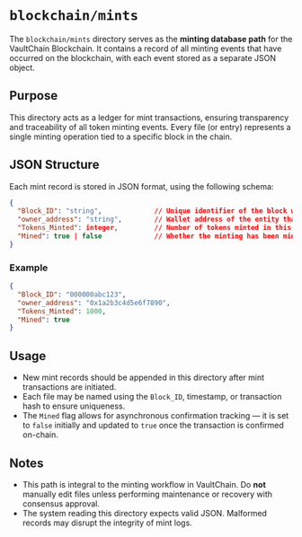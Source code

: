 # `blockchain/mints`

The `blockchain/mints` directory serves as the **minting database path** for the VaultChain Blockchain. It contains a record of all minting events that have occurred on the blockchain, with each event stored as a separate JSON object.

## Purpose

This directory acts as a ledger for mint transactions, ensuring transparency and traceability of all token minting events. Every file (or entry) represents a single minting operation tied to a specific block in the chain.

## JSON Structure

Each mint record is stored in JSON format, using the following schema:

```json
{
  "Block_ID": "string",             // Unique identifier of the block where the mint occurred
  "owner_address": "string",        // Wallet address of the entity that minted the tokens
  "Tokens_Minted": integer,         // Number of tokens minted in this transaction
  "Mined": true | false             // Whether the minting has been mined (confirmed on-chain)
}
```

### Example

```json
{
  "Block_ID": "000000abc123",
  "owner_address": "0x1a2b3c4d5e6f7890",
  "Tokens_Minted": 1000,
  "Mined": true
}
```

## Usage

- New mint records should be appended in this directory after mint transactions are initiated.
- Each file may be named using the `Block_ID`, timestamp, or transaction hash to ensure uniqueness.
- The `Mined` flag allows for asynchronous confirmation tracking — it is set to `false` initially and updated to `true` once the transaction is confirmed on-chain.

## Notes

- This path is integral to the minting workflow in VaultChain. Do **not** manually edit files unless performing maintenance or recovery with consensus approval.
- The system reading this directory expects valid JSON. Malformed records may disrupt the integrity of mint logs.